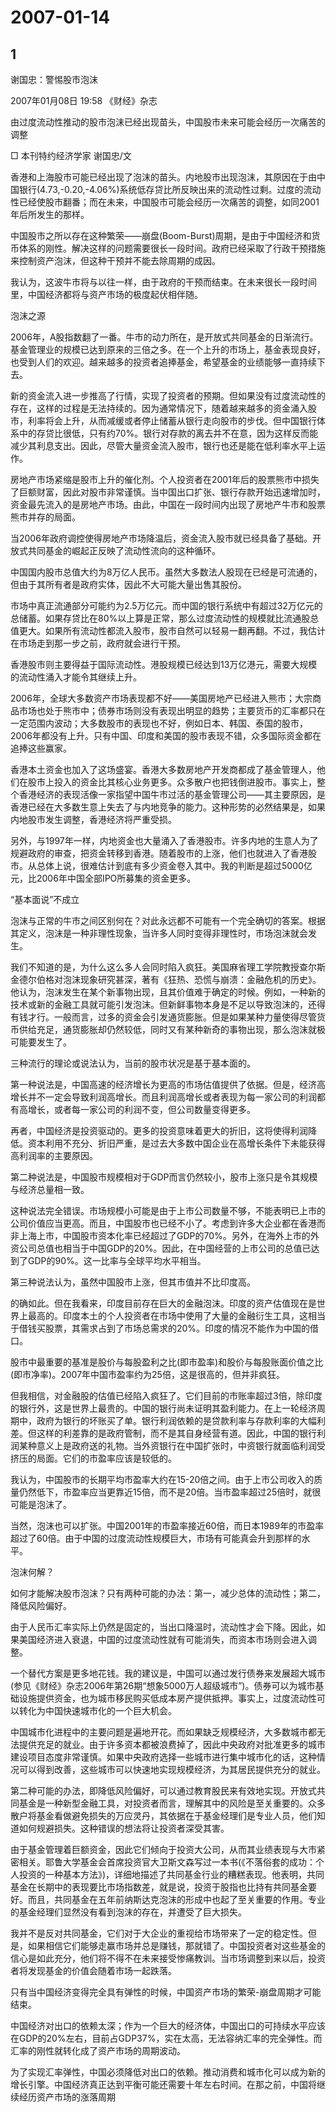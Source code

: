 # 2007-01-14

## 1

谢国忠：警惕股市泡沫

2007年01月08日 19:58 《财经》杂志

由过度流动性推动的股市泡沫已经出现苗头，中国股市未来可能会经历一次痛苦的调整

□ 本刊特约经济学家 谢国忠/文

香港和上海股市可能已经出现了泡沫的苗头。内地股市出现泡沫，其原因在于由中国银行(4.73,-0.20,-4.06%)系统低存贷比所反映出来的流动性过剩。过度的流动性已经使股市翻番；而在未来，中国股市可能会经历一次痛苦的调整，如同2001年后所发生的那样。

中国股市之所以存在这种繁荣――崩盘(Boom-Burst)周期，是由于中国经济和货币体系的刚性。解决这样的问题需要很长一段时间。政府已经采取了行政干预措施来控制资产泡沫，但这种干预并不能去除周期的成因。

我认为，这波牛市将与以往一样，由于政府的干预而结束。在未来很长一段时间里，中国经济都将与资产市场的极度起伏相伴随。

泡沫之源

2006年，A股指数翻了一番。牛市的动力所在，是开放式共同基金的日渐流行。基金管理业的规模已达到原来的三倍之多。在一个上升的市场上，基金表现良好，也受到人们的欢迎。越来越多的投资者追捧基金，希望基金的业绩能够一直持续下去。

新的资金流入进一步推高了行情，实现了投资者的预期。但如果没有过度流动性的存在，这样的过程是无法持续的。因为通常情况下，随着越来越多的资金涌入股市，利率将会上升，从而减缓或者停止储蓄从银行走向股市的步伐。但中国银行体系中的存贷比很低，只有约70%。银行对存款的离去并不在意，因为这样反而能减少其利息支出。因此，尽管大量资金流入股市，银行也还是能在低利率水平上运作。

房地产市场紧缩是股市上升的催化剂。个人投资者在2001年后的股票熊市中损失了巨额财富，因此对股市非常谨慎。当中国出口扩张、银行存款开始迅速增加时，资金最先流入的是房地产市场。由此，中国在一段时间内出现了房地产牛市和股票熊市并存的局面。

当2006年政府调控使得房地产市场降温后，资金流入股市就已经具备了基础。开放式共同基金的崛起正反映了流动性流向的这种循环。

中国国内股市总值大约为8万亿人民币。虽然大多数法人股现在已经是可流通的，但由于其所有者是政府实体，因此不大可能大量出售其股份。

市场中真正流通部分可能约为2.5万亿元。而中国的银行系统中有超过32万亿元的总储蓄。如果存贷比在80%以上算是正常，那么过度流动性的规模就比流通股总值更大。如果所有流动性都流入股市，股市自然可以轻易一翻再翻。不过，我估计在市场走到那一步之前，政府就会进行干预。

香港股市则主要得益于国际流动性。港股规模已经达到13万亿港元，需要大规模的流动性涌入才能令其继续上升。

2006年，全球大多数资产市场表现都不好――美国房地产已经进入熊市；大宗商品市场也处于熊市中；债券市场则没有表现出明显的趋势；主要货币的汇率都只在一定范围内波动；大多数股市的表现也不好，例如日本、韩国、泰国的股市，2006年都没有上升。只有中国、印度和美国的股市表现不错，众多国际资金都在追捧这些赢家。

香港本土资金也加入了这场盛宴。香港大多数房地产开发商都成了基金管理人，他们在股市上投入的资金比其核心业务更多。众多散户也把钱倒进股市。事实上，整个香港经济的表现活像一家指望中国牛市过活的基金管理公司――其主要原因，是香港已经在大多数生意上失去了与内地竞争的能力。这种形势的必然结果是，如果内地股市发生调整，香港经济将严重受损。

另外，与1997年一样，内地资金也大量涌入了香港股市。许多内地的生意人为了规避政府的审查，把资金转移到香港。随着股市的上涨，他们也就进入了香港股市。从总体上说，很难估计到底有多少资金卷入其中。我的判断是超过5000亿元，比2006年中国全部IPO所募集的资金更多。

“基本面说”不成立

泡沫与正常的牛市之间区别何在？对此永远都不可能有一个完全确切的答案。根据其定义，泡沫是一种非理性现象，当许多人同时变得非理性时，市场泡沫就会发生。

我们不知道的是，为什么这么多人会同时陷入疯狂。美国麻省理工学院教授查尔斯金德尔伯格对泡沫现象研究甚深，著有《狂热、恐慌与崩溃：金融危机的历史》。他认为，泡沫发生在某个新事物出现，且其价值难于确定的时候。例如，一种新的技术或新的金融工具就可能引发泡沫。但新鲜事物本身是不足以导致泡沫的，还得有钱才行。一般而言，过多的资金会引发通货膨胀。但是如果某种力量使得尽管货币供给充足，通货膨胀却仍然较低，同时又有某种新奇的事物出现，那么泡沫就极可能要发生了。

三种流行的理论或说法认为，当前的股市状况是基于基本面的。

第一种说法是，中国高速的经济增长为更高的市场估值提供了依据。但是，经济高增长并不一定会导致利润高增长。而且利润高增长或者表现为每一家公司的利润都有高增长，或者每一家公司的利润不变，但公司数量变得更多。

再者，中国经济是投资驱动的。更多的投资意味着更大的折旧，这将使得利润降低。资本利用不充分、折旧严重，是过去大多数中国企业在高增长条件下未能获得高利润率的主要原因。

第二种说法是，中国股市规模相对于GDP而言仍然较小，股市上涨只是令其规模与经济总量相一致。

这种说法完全错误。市场规模小可能是由于上市公司数量不够，不能表明已上市的公司价值应当更高。而且，中国股市也已经不小了。考虑到许多大企业都在香港而非上海上市，中国股市资本化率已经超过了GDP的70%。另外，在海外上市的外资公司总值也相当于中国GDP的20%。因此，在中国经营的上市公司的总值已达到了GDP的90%。这一比率与全球平均水平相当。

第三种说法认为，虽然中国股市上涨，但其市值并不比印度高。

的确如此。但在我看来，印度目前存在巨大的金融泡沫。印度的资产估值现在是世界上最高的。印度本土的个人投资者在市场中使用了大量的金融衍生工具，这相当于借钱买股票，其需求占到了市场总需求的20%。印度的情况不能作为中国的借口。

股市中最重要的基准是股价与每股盈利之比(即市盈率)和股价与每股账面价值之比(即市净率)。2007年中国市盈率约为25倍，这是很高的，但并非疯狂。

但我相信，对金融股的估值已经陷入疯狂了。它们目前的市账率超过3倍，除印度的银行外，这是世界上最贵的。中国的银行尚未证明其盈利能力。在上一轮经济周期中，政府为银行的坏账买了单。银行利润依赖的是贷款利率与存款利率的大幅利差。但这样的利差靠的是政府管制，而不是其自身经营有道。因此，中国的银行利润某种意义上是政府送的礼物。当外资银行在中国扩张时，中资银行就面临利润受挤压的局面。它们的市盈率应该是较低的。

我认为，中国股市的长期平均市盈率大约在15-20倍之间。由于上市公司收入的质量仍然低下，市盈率应当更靠近15倍，而不是20倍。当市盈率超过25倍时，就很可能是泡沫了。

当然，泡沫也可以扩张。中国2001年的市盈率接近60倍，而日本1989年的市盈率超过了60倍。由于中国的过度流动性规模巨大，市场有可能真会升到那样的水平。

泡沫何解？

如何才能解决股市泡沫？只有两种可能的办法：第一，减少总体的流动性；第二，降低风险偏好。

由于人民币汇率实际上仍然是固定的，当出口降温时，流动性才会下降。因此，如果美国经济进入衰退，中国的过度流动性就有可能消失，而资本市场则会进入调整。

一个替代方案是更多地花钱。我的建议是，中国可以通过发行债券来发展超大城市(参见《财经》杂志2006年第26期“想象5000万人超级城市”)。债券可以为城市基础设施提供资金，也为城市移民购买低成本房产提供抵押。事实上，过度流动性可以转化为中国快速城市化的一个巨大机会。

中国城市化进程中的主要问题是遍地开花。而如果缺乏规模经济，大多数城市都无法提供充足的就业。由于许多资本都被浪费掉了，因此中央政府对批准更多的城市建设项目态度非常谨慎。如果中央政府选择一些城市进行集中城市化的话，这种情况可以得到改善，这些城市可以快速地实现规模经济，为其居民提供充分的就业。

第二种可能的办法，即降低风险偏好，可以通过教育股民来有效地实现。开放式共同基金是一种新型金融工具，对投资者而言，理解其中的风险是至关重要的。众多散户将基金看做避免损失的万应灵丹，其依据在于基金经理们是专业人员，他们知道如何规避损失。这种错误的想法将让投资者深受其害。

由于基金管理着巨额资金，因此它们倾向于投资大公司，从而其业绩表现与大市紧密相关。耶鲁大学基金会首席投资官大卫斯文森写过一本书(《不落俗套的成功：个人投资的一种基本方法》)，详细地描述了共同基金行业的糟糕表现。他表明，共同基金在长期中的表现要比市场指数差，就是说，投资于股指也比持有共同基金要好。而且，共同基金在五年前纳斯达克泡沫的形成中也起了至关重要的作用。专业的基金经理们显然没有看到泡沫的存在，并遭受了巨大损失。

我并不是反对共同基金，它们对于大企业的重视给市场带来了一定的稳定性。但是，如果相信它们能够走赢市场并总是赚钱，那就错了。中国投资者对这些基金的信心是如此充分，他们将不得不在未来接受惨痛教训。当市场调整到来以后，投资者将发现基金的价值会随着市场一起跌落。

只有当中国经济变得完全具有弹性的时候，中国资产市场的繁荣-崩盘周期才可能结束。

中国经济对出口的依赖太深；作为一个巨大的经济体，中国出口的可持续水平应该在GDP的20%左右，目前占GDP37%，实在太高，无法容纳汇率的完全弹性。而汇率的刚性就转化成了资产市场的周期波动。

为了实现汇率弹性，中国必须降低对出口的依赖。推动消费和城市化可以成为新的增长引擎。中国经济真正达到平衡可能还需要十年左右时间。在那之前，中国将继续经历资产市场的涨落周期



